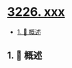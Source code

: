 # [3226. xxx](https://github.com/Tdahuyou/TNotes.leetcode/tree/main/notes/3226.%20xxx)

<!-- region:toc -->

- [1. 📝 概述](#1--概述)

<!-- endregion:toc -->

## 1. 📝 概述
